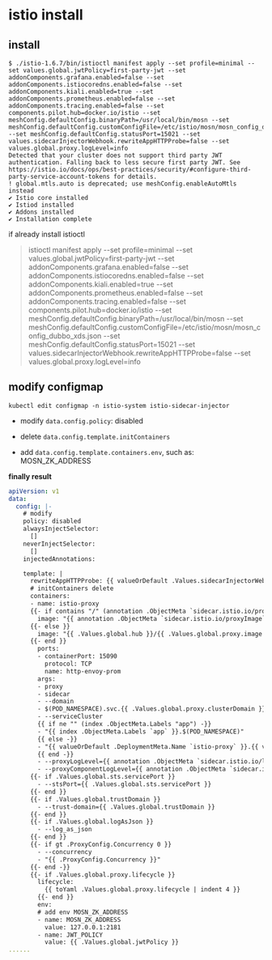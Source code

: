 # istio install

## install

```shell
$ ./istio-1.6.7/bin/istioctl manifest apply --set profile=minimal --set values.global.jwtPolicy=first-party-jwt --set addonComponents.grafana.enabled=false --set addonComponents.istiocoredns.enabled=false --set addonComponents.kiali.enabled=true --set addonComponents.prometheus.enabled=false --set addonComponents.tracing.enabled=false --set components.pilot.hub=docker.io/istio --set meshConfig.defaultConfig.binaryPath=/usr/local/bin/mosn --set meshConfig.defaultConfig.customConfigFile=/etc/istio/mosn/mosn_config_dubbo_xds.json --set meshConfig.defaultConfig.statusPort=15021 --set values.sidecarInjectorWebhook.rewriteAppHTTPProbe=false --set values.global.proxy.logLevel=info
Detected that your cluster does not support third party JWT authentication. Falling back to less secure first party JWT. See https://istio.io/docs/ops/best-practices/security/#configure-third-party-service-account-tokens for details.
! global.mtls.auto is deprecated; use meshConfig.enableAutoMtls instead
✔ Istio core installed
✔ Istiod installed
✔ Addons installed
✔ Installation complete

```

if already install istioctl

> istioctl manifest apply --set profile=minimal --set values.global.jwtPolicy=first-party-jwt --set addonComponents.grafana.enabled=false --set addonComponents.istiocoredns.enabled=false --set addonComponents.kiali.enabled=true --set addonComponents.prometheus.enabled=false --set addonComponents.tracing.enabled=false --set components.pilot.hub=docker.io/istio --set meshConfig.defaultConfig.binaryPath=/usr/local/bin/mosn --set meshConfig.defaultConfig.customConfigFile=/etc/istio/mosn/mosn_config_dubbo_xds.json --set meshConfig.defaultConfig.statusPort=15021 --set values.sidecarInjectorWebhook.rewriteAppHTTPProbe=false --set values.global.proxy.logLevel=info

## modify configmap

```shell
kubectl edit configmap -n istio-system istio-sidecar-injector
```

- modify `data.config.policy`: disabled

- delete `data.config.template.initContainers`

- add `data.config.template.containers.env`, such as: MOSN_ZK_ADDRESS

**finally result**

```yaml
apiVersion: v1
data:
  config: |-
    # modify
    policy: disabled
    alwaysInjectSelector:
      []
    neverInjectSelector:
      []
    injectedAnnotations:

    template: |
      rewriteAppHTTPProbe: {{ valueOrDefault .Values.sidecarInjectorWebhook.rewriteAppHTTPProbe false }}
      # initContainers delete
      containers:
      - name: istio-proxy
      {{- if contains "/" (annotation .ObjectMeta `sidecar.istio.io/proxyImage` .Values.global.proxy.image) }}
        image: "{{ annotation .ObjectMeta `sidecar.istio.io/proxyImage` .Values.global.proxy.image }}"
      {{- else }}
        image: "{{ .Values.global.hub }}/{{ .Values.global.proxy.image }}:{{ .Values.global.tag }}"
      {{- end }}
        ports:
        - containerPort: 15090
          protocol: TCP
          name: http-envoy-prom
        args:
        - proxy
        - sidecar
        - --domain
        - $(POD_NAMESPACE).svc.{{ .Values.global.proxy.clusterDomain }}
        - --serviceCluster
        {{ if ne "" (index .ObjectMeta.Labels "app") -}}
        - "{{ index .ObjectMeta.Labels `app` }}.$(POD_NAMESPACE)"
        {{ else -}}
        - "{{ valueOrDefault .DeploymentMeta.Name `istio-proxy` }}.{{ valueOrDefault .DeploymentMeta.Namespace `default` }}"
        {{ end -}}
        - --proxyLogLevel={{ annotation .ObjectMeta `sidecar.istio.io/logLevel` .Values.global.proxy.logLevel}}
        - --proxyComponentLogLevel={{ annotation .ObjectMeta `sidecar.istio.io/componentLogLevel` .Values.global.proxy.componentLogLevel}}
      {{- if .Values.global.sts.servicePort }}
        - --stsPort={{ .Values.global.sts.servicePort }}
      {{- end }}
      {{- if .Values.global.trustDomain }}
        - --trust-domain={{ .Values.global.trustDomain }}
      {{- end }}
      {{- if .Values.global.logAsJson }}
        - --log_as_json
      {{- end }}
      {{- if gt .ProxyConfig.Concurrency 0 }}
        - --concurrency
        - "{{ .ProxyConfig.Concurrency }}"
      {{- end -}}
      {{- if .Values.global.proxy.lifecycle }}
        lifecycle:
          {{ toYaml .Values.global.proxy.lifecycle | indent 4 }}
        {{- end }}
        env:
        # add env MOSN_ZK_ADDRESS
        - name: MOSN_ZK_ADDRESS
          value: 127.0.0.1:2181
        - name: JWT_POLICY
          value: {{ .Values.global.jwtPolicy }}
......
```
